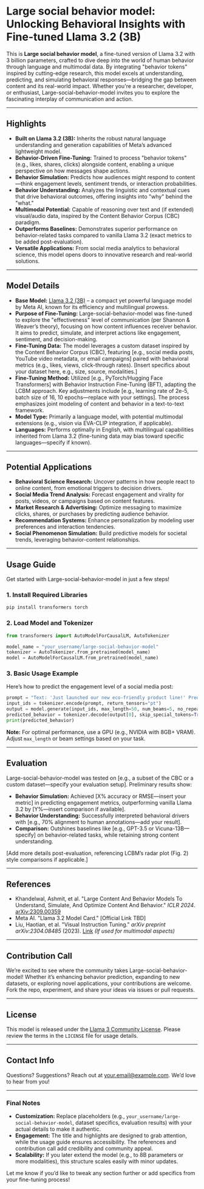 # Large social behavior model: Unlocking Behavioral Insights with Fine-tuned Llama 3.2 (3B)

This is **Large social behavior model**, a fine-tuned version of Llama 3.2 with 3 billion parameters, crafted to dive deep into the world of human behavior through language and multimodal data. By integrating "behavior tokens" inspired by cutting-edge research, this model excels at understanding, predicting, and simulating behavioral responses—bridging the gap between content and its real-world impact. Whether you're a researcher, developer, or enthusiast, Large-social-behavior-model invites you to explore the fascinating interplay of communication and action.

---

## Highlights

- **Built on Llama 3.2 (3B):** Inherits the robust natural language understanding and generation capabilities of Meta’s advanced lightweight model.
- **Behavior-Driven Fine-Tuning:** Trained to process "behavior tokens" (e.g., likes, shares, clicks) alongside content, enabling a unique perspective on how messages shape actions.
- **Behavior Simulation:** Predicts how audiences might respond to content—think engagement levels, sentiment trends, or interaction probabilities.
- **Behavior Understanding:** Analyzes the linguistic and contextual cues that drive behavioral outcomes, offering insights into "why" behind the "what."
- **Multimodal Potential:** Capable of reasoning over text and (if extended) visual/audio data, inspired by the Content Behavior Corpus (CBC) paradigm.
- **Outperforms Baselines:** Demonstrates superior performance on behavior-related tasks compared to vanilla Llama 3.2 (exact metrics to be added post-evaluation).
- **Versatile Applications:** From social media analytics to behavioral science, this model opens doors to innovative research and real-world solutions.

---

## Model Details

- **Base Model:** [Llama 3.2 (3B)](https://huggingface.co/meta-llama/Llama-3.2-3B) – a compact yet powerful language model by Meta AI, known for its efficiency and multilingual prowess.
- **Purpose of Fine-Tuning:** Large-social-behavior-model was fine-tuned to explore the "effectiveness" level of communication (per Shannon & Weaver’s theory), focusing on how content influences receiver behavior. It aims to predict, simulate, and interpret actions like engagement, sentiment, and decision-making.
- **Fine-Tuning Data:** The model leverages a custom dataset inspired by the Content Behavior Corpus (CBC), featuring [e.g., social media posts, YouTube video metadata, or email campaigns] paired with behavioral metrics (e.g., likes, views, click-through rates). [Insert specifics about your dataset here, e.g., size, source, modalities.]
- **Fine-Tuning Method:** Utilized [e.g., PyTorch/Hugging Face Transformers] with Behavior Instruction Fine-Tuning (BFT), adapting the LCBM approach. Key adjustments include [e.g., learning rate of 2e-5, batch size of 16, 10 epochs—replace with your settings]. The process emphasizes joint modeling of content and behavior in a text-to-text framework.
- **Model Type:** Primarily a language model, with potential multimodal extensions (e.g., vision via EVA-CLIP integration, if applicable).
- **Languages:** Performs optimally in English, with multilingual capabilities inherited from Llama 3.2 (fine-tuning data may bias toward specific languages—specify if known).

---

## Potential Applications

- **Behavioral Science Research:** Uncover patterns in how people react to online content, from emotional triggers to decision drivers.
- **Social Media Trend Analysis:** Forecast engagement and virality for posts, videos, or campaigns based on content features.
- **Market Research & Advertising:** Optimize messaging to maximize clicks, shares, or purchases by predicting audience behavior.
- **Recommendation Systems:** Enhance personalization by modeling user preferences and interaction tendencies.
- **Social Phenomenon Simulation:** Build predictive models for societal trends, leveraging behavior-content relationships.

---

## Usage Guide

Get started with Large-social-behavior-model in just a few steps!

### 1. Install Required Libraries
```bash
pip install transformers torch
```

### 2. Load Model and Tokenizer
```python
from transformers import AutoModelForCausalLM, AutoTokenizer

model_name = "your_username/large-social-behavior-model"  
tokenizer = AutoTokenizer.from_pretrained(model_name)
model = AutoModelForCausalLM.from_pretrained(model_name)
```

### 3. Basic Usage Example
Here’s how to predict the engagement level of a social media post:
```python
prompt = "Text: 'Just launched our new eco-friendly product line!' Predict the like level (low/medium/high):"
input_ids = tokenizer.encode(prompt, return_tensors="pt")
output = model.generate(input_ids, max_length=50, num_beams=5, no_repeat_ngram_size=2, early_stopping=True)
predicted_behavior = tokenizer.decode(output[0], skip_special_tokens=True)
print(predicted_behavior)
```

**Note:** For optimal performance, use a GPU (e.g., NVIDIA with 8GB+ VRAM). Adjust `max_length` or beam settings based on your task.

---

## Evaluation

Large-social-behavior-model was tested on [e.g., a subset of the CBC or a custom dataset—specify your evaluation setup]. Preliminary results show:
- **Behavior Simulation:** Achieved [X% accuracy or RMSE—insert your metric] in predicting engagement metrics, outperforming vanilla Llama 3.2 by [Y%—insert comparison if available].
- **Behavior Understanding:** Successfully interpreted behavioral drivers with [e.g., 70% alignment to human annotations—add your result].
- **Comparison:** Outshines baselines like [e.g., GPT-3.5 or Vicuna-13B—specify] on behavior-related tasks, while retaining strong content understanding.

[Add more details post-evaluation, referencing LCBM’s radar plot (Fig. 2) style comparisons if applicable.]

---

## References

- Khandelwal, Ashmit, et al. "Large Content And Behavior Models To Understand, Simulate, And Optimize Content And Behavior." *ICLR 2024*. [arXiv:2309.00359](https://arxiv.org/abs/2309.00359)
- Meta AI. "Llama 3.2 Model Card." [Official Link TBD]
- Liu, Haotian, et al. "Visual Instruction Tuning." *arXiv preprint arXiv:2304.08485* (2023). [Link](https://arxiv.org/abs/2304.08485) *(If used for multimodal aspects)*

---

## Contribution Call

We’re excited to see where the community takes Large-social-behavior-model! Whether it’s enhancing behavior prediction, expanding to new datasets, or exploring novel applications, your contributions are welcome. Fork the repo, experiment, and share your ideas via issues or pull requests.

---

## License

This model is released under the [Llama 3 Community License](https://github.com/meta-ai/llama/blob/main/LICENSE). Please review the terms in the `LICENSE` file for usage details.

---

## Contact Info

Questions? Suggestions? Reach out at [your.email@example.com](mailto:your.email@example.com). We’d love to hear from you!

---

### Final Notes
- **Customization:** Replace placeholders (e.g., `your_username/large-social-behavior-model`, dataset specifics, evaluation results) with your actual details to make it authentic.
- **Engagement:** The title and highlights are designed to grab attention, while the usage guide ensures accessibility. The references and contribution call add credibility and community appeal.
- **Scalability:** If you later extend the model (e.g., to 8B parameters or more modalities), this structure scales easily with minor updates.

Let me know if you’d like to tweak any section further or add specifics from your fine-tuning process!
